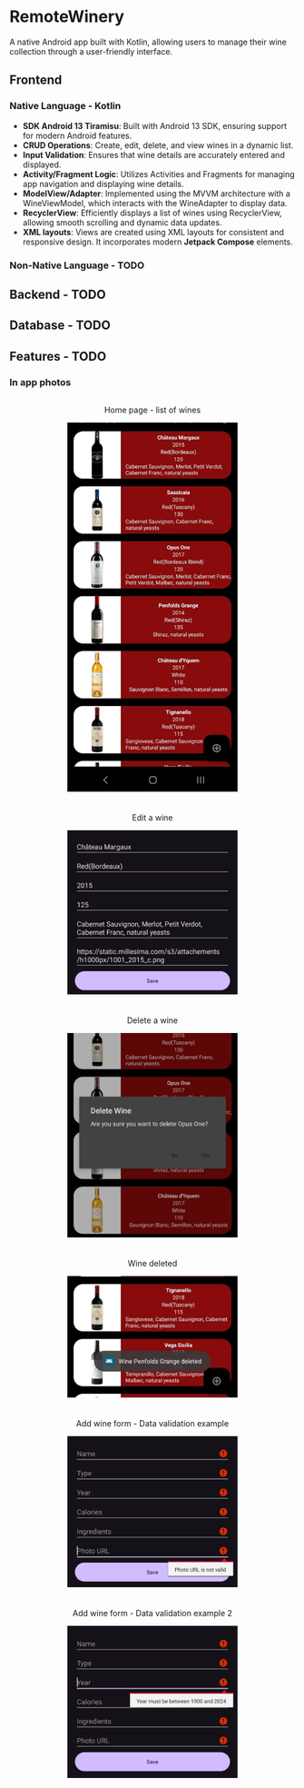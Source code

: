# RemoteWinery
A native Android app built with Kotlin, allowing users to manage their wine collection through a user-friendly interface.

## Frontend
### Native Language - Kotlin
- **SDK Android 13 Tiramisu**: Built with Android 13 SDK, ensuring support for modern Android features.
- **CRUD Operations**: Create, edit, delete, and view wines in a dynamic list.
- **Input Validation**: Ensures that wine details are accurately entered and displayed.
- **Activity/Fragment Logic**: Utilizes Activities and Fragments for managing app navigation and displaying wine details.
- **ModelView/Adapter**: Implemented using the MVVM architecture with a WineViewModel, which interacts with the WineAdapter to display data.
- **RecyclerView**: Efficiently displays a list of wines using RecyclerView, allowing smooth scrolling and dynamic data updates.
- **XML layouts**: Views are created using XML layouts for consistent and responsive design. It incorporates modern **Jetpack Compose** elements.

### Non-Native Language - TODO
## Backend - TODO
## Database - TODO
## Features - TODO

### In app photos
<div style="display: flex; flex-wrap: wrap; justify-content: center; gap: 20px;">
  <div align="center">
    <p> Home page - list of wines </p>
    <img src="https://github.com/edyeftimie/RemoteWinery/blob/main/InAppPhotos/List%20view.jpeg"  width="300" />
  </div>

  <div align="center">
    <p> Edit a wine </p>
    <img src="https://github.com/edyeftimie/RemoteWinery/blob/main/InAppPhotos/Edit%20wine.jpeg"  width="300" />
  </div>

  <div align="center">
    <p> Delete a wine </p>
    <img src="https://github.com/edyeftimie/RemoteWinery/blob/main/InAppPhotos/Delete%20wine.jpeg"  width="300" />
  </div>

  <div align="center">
    <p> Wine deleted </p>
    <img src="https://github.com/edyeftimie/RemoteWinery/blob/main/InAppPhotos/Delete%20confirmed.jpeg"  width="300" />
  </div>

  <div align="center">
    <p> Add wine form - Data validation example </p>
    <img src="https://github.com/edyeftimie/RemoteWinery/blob/main/InAppPhotos/Add%20data%20validation.jpeg"  width="300" />
  </div>

  <div align="center">
    <p> Add wine form - Data validation example 2 </p>
    <img src="https://github.com/edyeftimie/RemoteWinery/blob/main/InAppPhotos/Add%20data%20validation%202.jpeg"  width="300" />
  </div>
</div>
